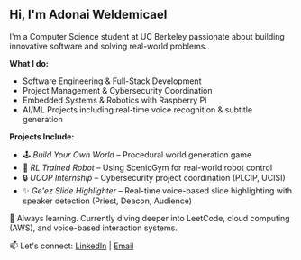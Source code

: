 ## Hi, I'm Adonai Weldemicael

I'm a Computer Science student at UC Berkeley passionate about building innovative software and solving real-world problems. 

 **What I do:**
- Software Engineering & Full-Stack Development  
- Project Management & Cybersecurity Coordination  
- Embedded Systems & Robotics with Raspberry Pi  
- AI/ML Projects including real-time voice recognition & subtitle generation

 **Projects Include:**
- 🕹️ *Build Your Own World* – Procedural world generation game  
- 🤖 *RL Trained Robot* – Using ScenicGym for real-world robot control  
- 🔒 *UCOP Internship* – Cybersecurity project coordination (PLCIP, UCISI)
- ✨ *Ge'ez Slide Highlighter* – Real-time voice-based slide highlighting with speaker detection (Priest, Deacon, Audience)


🧠 Always learning. Currently diving deeper into LeetCode, cloud computing (AWS), and voice-based interaction systems.

📫 Let's connect: [LinkedIn](https://www.linkedin.com/in/adonaiweldemicael/) | [Email](adonai_tw@berkeley.edu)
